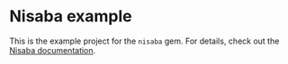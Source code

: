 # Nisaba example

This is the example project for the `nisaba` gem. For details, check out the
[Nisaba documentation](https://github.com/tessereth/nisaba).
